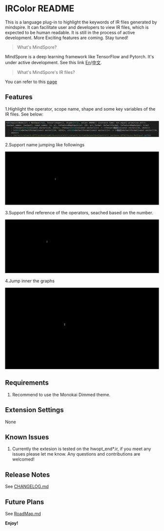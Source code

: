 # IRColor README

This is a language plug-in to highlight the keywords of IR files generated by mindspire. It can facilitate user and developers to view IR files, which is expected to be human readable. It is still in the process of active development. More Exciting features are coming. Stay tuned!

>What's MindSpore?

MindSpore is a deep learning framework like TensorFlow and Pytorch. It's under active development. See this link [En](https://www.mindspore.cn/en)/[中文](https://www.mindspore.cn/).

>What's MindSpore's IR files?

You can refer to this [page](https://www.mindspore.cn/docs/programming_guide/zh-CN/r1.5/read_ir_files.html)

## Features

1.Highlight the operator, scope name, shape and some key variables of the IR files. See below:

![example](images/highlight_feature.png)

2.Support name jumping like followings

![example](images/ircolor.gif)

3.Support find reference of the operators, seached based on the number.

![example](images/find_reference.gif)

4.Jump inner the graphs

![example](images/jump_inner_graphs.gif)

## Requirements

1. Recommend to use the Monokai Dimmed theme.

## Extension Settings

None

## Known Issues

1. Currently the extesion is tested on the hwopt_end*.ir, if you meet any issues please let me know. Any questions and contributions are welcomed!

## Release Notes

See [CHANGELOG.md](CHANGELOG.md)

## Future Plans

See [RoadMap.md](RoadMap.md)

**Enjoy!**
